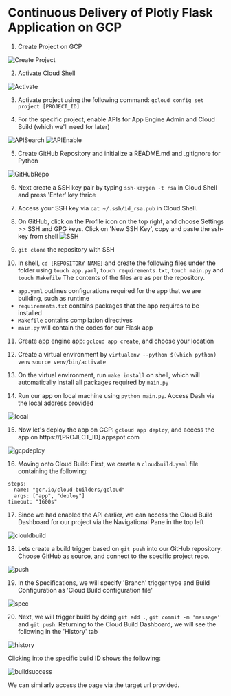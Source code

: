 # Continuous Delivery of Plotly Flask Application on GCP 

1. Create Project on GCP

![Create Project](img/create_project.png)

2. Activate Cloud Shell 

![Activate](img/CloudShell.png)

3. Activate project using the following command: ```gcloud config set project [PROJECT_ID]```

4. For the specific project, enable APIs for App Engine Admin and Cloud Build (which we'll need for later)

![APISearch](img/APISearch.png)
![APIEnable](img/APIEnable.png)

5. Create GitHub Repository and initialize a README.md and .gitignore for Python

![GitHubRepo](img/GitHubRepo.png)

6. Next create a SSH key pair by typing ```ssh-keygen -t rsa``` in Cloud Shell and press 'Enter' key thrice

7. Access your SSH key via ```cat ~/.ssh/id_rsa.pub``` in Cloud Shell. 

8. On GitHub, click on the Profile icon on the top right, and choose Settings >> SSH and GPG keys. Click on 'New SSH Key', copy and paste the ssh-key from shell
![SSH](img/ssh.png)

9. ```git clone``` the repository with SSH

10. In shell, ```cd [REPOSITORY NAME]``` and create the following files under the folder using ```touch app.yaml```, ```touch requirements.txt```, ```touch main.py``` and ```touch Makefile```
The contents of the files are as per the repository.
* ```app.yaml``` outlines configurations required for the app that we are building, such as runtime
* ```requirements.txt``` contains packages that the app requires to be installed
* ```Makefile``` contains compilation directives
* ```main.py``` will contain the codes for our Flask app

11. Create app engine app: ```gcloud app create```, and choose your location

12. Create a virtual environment by ```virtualenv --python $(which python) venv``` ```source venv/bin/activate```

13. On the virtual environment, run ```make install``` on shell, which will automatically install all packages required by ```main.py```

14. Run our app on local machine using ```python main.py```. Access Dash via the local address provided

![local](img/localmach.png)

15. Now let's deploy the app on GCP: ```gcloud app deploy```, and access the app on https://[PROJECT_ID].appspot.com

![gcpdeploy](img/gcpdeploy.png)

16. Moving onto Cloud Build: First, we create a ```cloudbuild.yaml``` file containing the following:
```
steps:
- name: "gcr.io/cloud-builders/gcloud"
  args: ["app", "deploy"]
timeout: "1600s"
```

17. Since we had enabled the API earlier, we can access the Cloud Build Dashboard for our project via the Navigational Pane in the top left

![clouldbuild](img/cloudbuild.png)

18. Lets create a build trigger based on ```git push``` into our GitHub repository. Choose GitHub as source, and connect to the specific project repo. 

![push](img/push.png)

19. In the Specifications, we will specify 'Branch' trigger type and Build Configuration as 'Cloud Build configuration file'

![spec](img/spec.png)

20. Next, we will trigger build by doing ```git add .```, ```git commit -m 'message'``` and ```git push```. Returning to the Cloud Build Dashboard, we will see the following in the 'History' tab

![history](img/history.png)

Clicking into the specific build ID shows the following:

![buildsuccess](img/buildsuccess.png)

We can similarly access the page via the target url provided.







